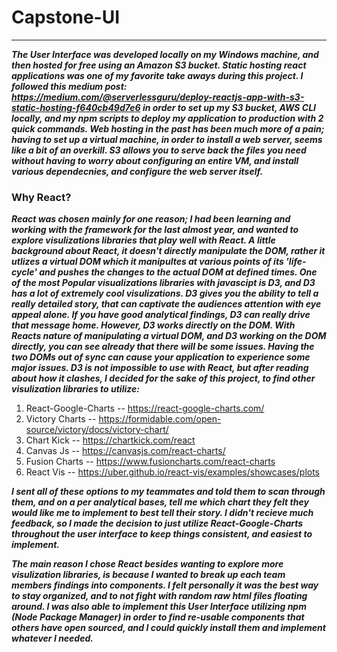 # Capstone-UI

---
__*The User Interface was developed locally on my Windows machine, and then hosted for free using an Amazon S3 bucket. Static hosting react applications was one of my favorite take aways during this project. I followed this medium post: https://medium.com/@serverlessguru/deploy-reactjs-app-with-s3-static-hosting-f640cb49d7e6 in order to set up my S3 bucket, AWS CLI locally, and my npm scripts to deploy my application to production with 2 quick commands.  Web hosting in the past has been much more of a pain; having to set up a virtual machine, in order to install a web server, seems like a bit of an overkill.  S3 allows you to serve back the files you need without having to worry about configuring an entire VM, and install various dependecnies, and configure the web server itself.*__

### Why React?
__*React was chosen mainly for one reason; I had been learning and working with the framework for the last almost year, and wanted to explore visulizations libraries that play well with React.  A little background about React, it doesn't directly manipulate the DOM, rather it utlizes a virtual DOM which it manipultes at various points of its 'life-cycle' and pushes the changes to the actual DOM at defined times.  One of the most Popular visualizations libraries with javascipt is D3, and D3 has a lot of extremely cool visulizations.  D3 gives you the ability to tell a really detailed story, that can captivate the audiences attention with eye appeal alone.  If you have good analytical findings, D3 can really drive that message home.  However, D3 works directly on the DOM.  With Reacts nature of manipulating a virtual DOM, and D3 working on the DOM directly, you can see already that there will be some issues.  Having the two DOMs out of sync can cause your application to experience some major issues.  D3 is not impossible to use with React, but after reading about how it clashes, I decided for the sake of this project, to find other visulization libraries to utilize:*__

1. React-Google-Charts  -- https://react-google-charts.com/
2. Victory Charts -- https://formidable.com/open-source/victory/docs/victory-chart/
3. Chart Kick -- https://chartkick.com/react
4. Canvas Js -- https://canvasjs.com/react-charts/
5. Fusion Charts -- https://www.fusioncharts.com/react-charts
6. React Vis -- https://uber.github.io/react-vis/examples/showcases/plots

__*I sent all of these options to my teammates and told them to scan through them, and on a per analytical bases, tell me which chart they felt they would like me to implement to best tell their story.  I didn't recieve much feedback, so I made the decision to just utilize React-Google-Charts throughout the user interface to keep things consistent, and easiest to implement.*__


__*The main reason I chose React besides wanting to explore more visulization libraries, is because I wanted to break up each team members findings into components.  I felt personally it was the best way to stay organized, and to not fight with random raw html files floating around.  I was also able to implement this User Interface utilizing npm (Node Package Manager) in order to find re-usable components that others have open sourced, and I could quickly install them and implement whatever I needed.*__
